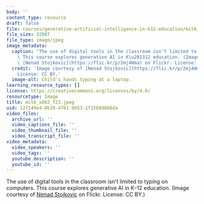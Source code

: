 ```yaml
---
body: ''
content_type: resource
draft: false
file: courses/generative-artificial-intelligence-in-k12-education/mit6_s062_f23.jpeg
file_size: 32887
file_type: image/jpeg
image_metadata:
  caption: "The use of digital tools in the classroom isn't limited to typing on computers.\
    \ This course explores generative AI in K\u201312 education. (Image courtesy of\
    \ [Nenad Stojkovic](https://flic.kr/p/2mj4Hma) on Flickr. License: CC BY.)"
  credit: 'Image courtesy of [Nenad Stojkovic](https://flic.kr/p/2mj4Hma) on Flickr.
    License: CC BY.'
  image-alt: Child's hands typing at a laptop.
learning_resource_types: []
license: https://creativecommons.org/licenses/by/4.0/
resourcetype: Image
title: mit6_s062_f23.jpeg
uid: 12f149e4-0b39-4701-9b53-1f1568d8b8da
video_files:
  archive_url: ''
  video_captions_file: ''
  video_thumbnail_file: ''
  video_transcript_file: ''
video_metadata:
  video_speakers: ''
  video_tags: ''
  youtube_description: ''
  youtube_id: ''
---
```

The use of digital tools in the classroom isn't limited to typing on computers. This course explores generative AI in K–12 education. (Image courtesy of [Nenad Stojkovic](https://flic.kr/p/2mj4Hma) on Flickr. License: CC BY.)